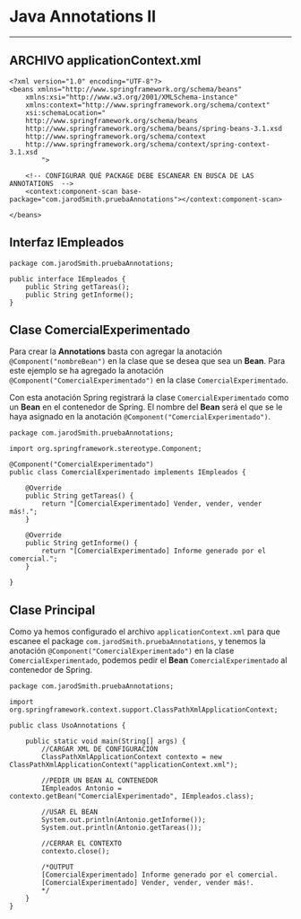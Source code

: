 # Java Annotations II

---

## ARCHIVO applicationContext.xml

    <?xml version="1.0" encoding="UTF-8"?>
    <beans xmlns="http://www.springframework.org/schema/beans"
        xmlns:xsi="http://www.w3.org/2001/XMLSchema-instance"
        xmlns:context="http://www.springframework.org/schema/context"
        xsi:schemaLocation="
        http://www.springframework.org/schema/beans   
        http://www.springframework.org/schema/beans/spring-beans-3.1.xsd
        http://www.springframework.org/schema/context 
        http://www.springframework.org/schema/context/spring-context-3.1.xsd
            ">
    
        <!-- CONFIGURAR QUÉ PACKAGE DEBE ESCANEAR EN BUSCA DE LAS ANNOTATIONS  -->
        <context:component-scan base-package="com.jarodSmith.pruebaAnnotations"></context:component-scan>

    </beans>

## Interfaz IEmpleados

    package com.jarodSmith.pruebaAnnotations;

    public interface IEmpleados {
        public String getTareas();
        public String getInforme();
    }

## Clase ComercialExperimentado

Para crear la **Annotations** basta con agregar la anotación `@Component("nombreBean")` en la clase que se desea que sea un **Bean**.  Para este ejemplo se ha agregado la anotación `@Component("ComercialExperimentado")` en la clase `ComercialExperimentado`.

Con esta anotación Spring registrará la clase `ComercialExperimentado` como un **Bean** en el contenedor de Spring.  El nombre del **Bean** será el que se le haya asignado en la anotación `@Component("ComercialExperimentado")`.

    package com.jarodSmith.pruebaAnnotations;

    import org.springframework.stereotype.Component;

    @Component("ComercialExperimentado")
    public class ComercialExperimentado implements IEmpleados {

        @Override
        public String getTareas() {
            return "[ComercialExperimentado] Vender, vender, vender más!.";
        }

        @Override
        public String getInforme() {
            return "[ComercialExperimentado] Informe generado por el comercial.";
        }

    }

## Clase Principal

Como ya hemos configurado el archivo `applicationContext.xml` para que escanee el package `com.jarodSmith.pruebaAnnotations`, y tenemos la anotación `@Component("ComercialExperimentado")` en la clase `ComercialExperimentado`, podemos pedir el **Bean** `ComercialExperimentado` al contenedor de Spring.

    package com.jarodSmith.pruebaAnnotations;

    import org.springframework.context.support.ClassPathXmlApplicationContext;

    public class UsoAnnotations {

        public static void main(String[] args) {
            //CARGAR XML DE CONFIGURACIÓN
            ClassPathXmlApplicationContext contexto = new ClassPathXmlApplicationContext("applicationContext.xml");
    
            //PEDIR UN BEAN AL CONTENEDOR
            IEmpleados Antonio = contexto.getBean("ComercialExperimentado", IEmpleados.class);
    
            //USAR EL BEAN
            System.out.println(Antonio.getInforme());
            System.out.println(Antonio.getTareas());
    
            //CERRAR EL CONTEXTO
            contexto.close();
    
            /*OUTPUT
            [ComercialExperimentado] Informe generado por el comercial.
            [ComercialExperimentado] Vender, vender, vender más!.
            */
        }
    }
